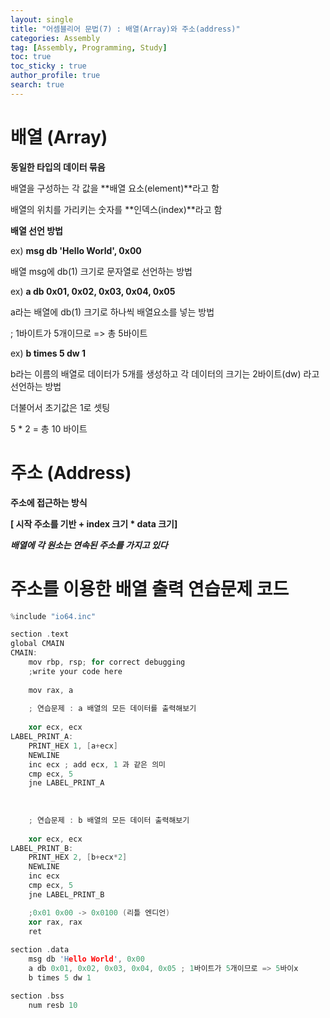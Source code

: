 ```yaml
---
layout: single
title: "어셈블리어 문법(7) : 배열(Array)와 주소(address)"
categories: Assembly
tag: [Assembly, Programming, Study]
toc: true
toc_sticky : true
author_profile: true
search: true
---
```


# 배열 (Array)

**동일한 타입의 데이터 묶음**

배열을 구성하는 각 값을 **배열 요소(element)**라고 함

배열의 위치를 가리키는 숫자를 **인덱스(index)**라고 함



**배열 선언 방법**

ex) **msg db 'Hello World', 0x00**

배열 msg에 db(1) 크기로 문자열로 선언하는 방법   



ex) **a db 0x01, 0x02, 0x03, 0x04, 0x05** 

a라는 배열에 db(1) 크기로 하나씩 배열요소를 넣는 방법

; 1바이트가 5개이므로 => 총 5바이트   



ex) **b times 5 dw 1** 

b라는 이름의 배열로 데이터가 5개를 생성하고 각 데이터의 크기는 2바이트(dw) 라고 선언하는 방법

더불어서 초기값은 1로 셋팅

5 * 2 = 총 10 바이트   



# 주소 (Address)

**주소에 접근하는 방식** 

**[ 시작 주소를 기반 + index 크기 * data 크기]**



***배열에 각 원소는 연속된 주소를 가지고 있다***



# 주소를 이용한 배열 출력 연습문제 코드

```c++
%include "io64.inc"

section .text
global CMAIN
CMAIN:
    mov rbp, rsp; for correct debugging
    ;write your code here
    
    mov rax, a
    
    ; 연습문제 : a 배열의 모든 데이터를 출력해보기
    
    xor ecx, ecx
LABEL_PRINT_A:
    PRINT_HEX 1, [a+ecx]
    NEWLINE
    inc ecx ; add ecx, 1 과 같은 의미
    cmp ecx, 5
    jne LABEL_PRINT_A
    
        
   
    ; 연습문제 : b 배열의 모든 데이터 출력해보기
    
    xor ecx, ecx
LABEL_PRINT_B:
    PRINT_HEX 2, [b+ecx*2]
    NEWLINE
    inc ecx
    cmp ecx, 5
    jne LABEL_PRINT_B

    ;0x01 0x00 -> 0x0100 (리틀 엔디언) 
    xor rax, rax
    ret
    
section .data
    msg db 'Hello World', 0x00
    a db 0x01, 0x02, 0x03, 0x04, 0x05 ; 1바이트가 5개이므로 => 5바이x
    b times 5 dw 1 

section .bss
    num resb 10
```

